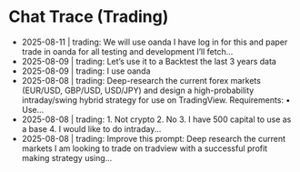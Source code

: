 # Chat Trace (Trading)

- 2025-08-11 | trading: We will use oanda I have log in for this and paper trade in oanda for all testing and development I’ll fetch...
- 2025-08-09 | trading: Let’s use it to a Backtest the last 3 years data
- 2025-08-09 | trading: I use oanda
- 2025-08-08 | trading: Deep-research the current forex markets (EUR/USD, GBP/USD, USD/JPY) and design a high-probability intraday/swing hybrid strategy for use on TradingView. Requirements: • Use...
- 2025-08-08 | trading: 1. Not crypto 2. No 3. I have 500 capital to use as a base 4. I would like to do intraday...
- 2025-08-08 | trading: Improve this prompt: Deep research the current markets I am looking to trade on tradview with a successful profit making strategy using...